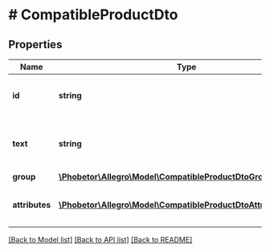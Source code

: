 # # CompatibleProductDto

## Properties

Name | Type | Description | Notes
------------ | ------------- | ------------- | -------------
**id** | **string** | Identifier of the compatible product. | [optional]
**text** | **string** | Textual representation of the compatible product. | [optional]
**group** | [**\Phobetor\Allegro\Model\CompatibleProductDtoGroup**](CompatibleProductDtoGroup.md) |  | [optional]
**attributes** | [**\Phobetor\Allegro\Model\CompatibleProductDtoAttributesInner[]**](CompatibleProductDtoAttributesInner.md) | List of compatible products attributes. | [optional]

[[Back to Model list]](../../README.md#models) [[Back to API list]](../../README.md#endpoints) [[Back to README]](../../README.md)
